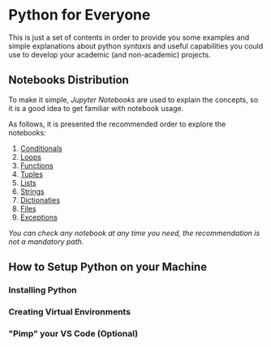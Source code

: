 # Python for Everyone

This is just a set of contents in order to provide you some examples and simple explanations about python _syntaxis_ and useful capabilities you could use to develop your academic (and non-academic) projects.

## Notebooks Distribution

To make it simple, _Jupyter Notebooks_ are used to explain the concepts, so it is a good idea to get familiar with notebook usage.

As follows, it is presented the recommended order to explore the notebooks:

1. [Conditionals](conditionals.ipynb)
2. [Loops](loops.ipynb)
3. [Functions](functions.ipynb)
4. [Tuples](tuples.ipynb)
4. [Lists](lists.ipynb)
4. [Strings](strings.ipynb)
5. [Dictionaties](dictionaries.ipynb)
4. [Files](files.ipynb)
4. [Exceptions](exceptions.ipynb)


_You can check any notebook at any time you need, the recommendation is not a mandatory path._

## How to Setup Python on your Machine

### Installing Python

### Creating Virtual Environments

### "Pimp" your VS Code (Optional) 
